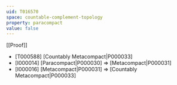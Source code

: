 ```yaml
---
uid: T016570
space: countable-complement-topology
property: paracompact
value: false
---
```

[[Proof]]

* [T000588] [Countably Metacompact|P000033]
* [I000014] [Paracompact|P000030] => [Metacompact|P000031]
* [I000016] [Metacompact|P000031] => [Countably Metacompact|P000033]

